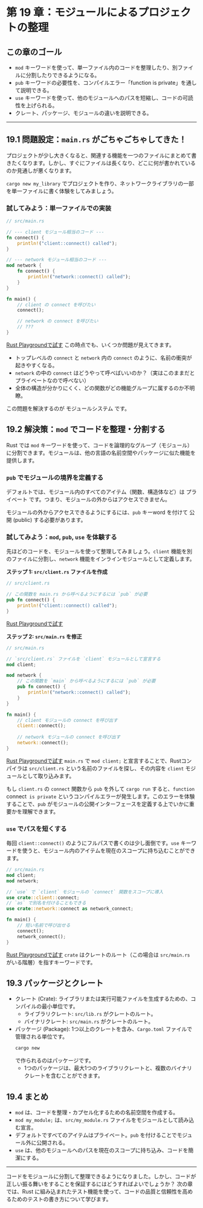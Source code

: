 # 第 19 章：モジュールによるプロジェクトの整理

## この章のゴール
- `mod` キーワードを使って、単一ファイル内のコードを整理したり、別ファイルに分割したりできるようになる。
- `pub` キーワードの必要性を、コンパイルエラー「function is private」を通して説明できる。
- `use` キーワードを使って、他のモジュールへのパスを短縮し、コードの可読性を上げられる。
- クレート、パッケージ、モジュールの違いを説明できる。

---

## 19.1 問題設定：`main.rs` がごちゃごちゃしてきた！

プロジェクトが少し大きくなると、関連する機能を一つのファイルにまとめて書きたくなります。しかし、すぐにファイルは長くなり、どこに何が書かれているのか見通しが悪くなります。

`cargo new my_library` でプロジェクトを作り、ネットワークライブラリの一部を単一ファイルに書く体験をしてみましょう。

### 試してみよう：単一ファイルでの実装

```rust
// src/main.rs

// --- client モジュール相当のコード ---
fn connect() {
    println!("client::connect() called");
}

// --- network モジュール相当のコード ---
mod network {
    fn connect() {
        println!("network::connect() called");
    }
}

fn main() {
    // client の connect を呼びたい
    connect();

    // network の connect を呼びたい
    // ???
}
```
[Rust Playgroundで試す](https://play.rust-lang.org/?version=stable&mode=debug&edition=2021&code=//%20src/main.rs%0A%0A//%20---%20client%20%E3%83%A2%E3%82%B8%E3%83%A5%E3%83%BC%E3%83%AB%E7%9B%B8%E5%BD%93%E3%81%AE%E3%82%B3%E3%83%BC%E3%83%89%20---%0Afn%20connect%28%29%20%7B%0A%20%20%20%20println%21%28%22client%3A%3Aconnect%28%29%20called%22%29%3B%0A%7D%0A%0A//%20---%20network%20%E3%83%A2%E3%82%B8%E3%83%A5%E3%83%BC%E3%83%AB%E7%9B%B8%E5%BD%93%E3%81%AE%E3%82%B3%E3%83%BC%E3%83%89%20---%0Amod%20network%20%7B%0A%20%20%20%20fn%20connect%28%29%20%7B%0A%20%20%20%20%20%20%20%20println%21%28%22network%3A%3Aconnect%28%29%20called%22%29%3B%0A%20%20%20%20%7D%0A%7D%0A%0Afn%20main%28%29%20%7B%0A%20%20%20%20//%20client%20%E3%81%AE%20connect%20%E3%82%92%E5%91%BC%E3%81%B3%E3%81%9F%E3%81%84%0A%20%20%20%20connect%28%29%3B%0A%0A%20%20%20%20//%20network%20%E3%81%AE%20connect%20%E3%82%92%E5%91%BC%E3%81%B3%E3%81%9F%E3%81%84%0A%20%20%20%20//%20%3F%3F%3F%0A%7D)
この時点でも、いくつか問題が見えてきます。
- トップレベルの `connect` と `network` 内の `connect` のように、名前の衝突が起きやすくなる。
- `network` の中の `connect` はどうやって呼べばいいのか？（実はこのままだとプライベートなので呼べない）
- 全体の構造が分かりにくく、どの関数がどの機能グループに属するのか不明瞭。

この問題を解決するのが モジュールシステム です。

## 19.2 解決策：`mod` でコードを整理・分割する

Rust では `mod` キーワードを使って、コードを論理的なグループ（モジュール）に分割できます。モジュールは、他の言語の名前空間やパッケージに似た機能を提供します。

### `pub` でモジュールの境界を定義する

デフォルトでは、モジュール内のすべてのアイテム（関数、構造体など）は プライベート です。つまり、モジュールの外からはアクセスできません。

モジュールの外からアクセスできるようにするには、`pub` キーword を付けて 公開 (public) する必要があります。

### 試してみよう：`mod`, `pub`, `use` を体験する

先ほどのコードを、モジュールを使って整理してみましょう。`client` 機能を別のファイルに分割し、`network` 機能をインラインモジュールとして定義します。

**ステップ 1: `src/client.rs` ファイルを作成**

```rust
// src/client.rs

// この関数を main.rs から呼べるようにするには `pub` が必要
pub fn connect() {
    println!("client::connect() called");
}
```
[Rust Playgroundで試す](https://play.rust-lang.org/?version=stable&mode=debug&edition=2021&code=//%20src/client.rs%0A%0A//%20%E3%81%93%E3%81%AE%E9%96%A2%E6%95%B0%E3%82%92%20main.rs%20%E3%81%8B%E3%82%89%E5%91%BC%E3%81%B9%E3%82%8B%E3%82%88%E3%81%86%E3%81%AB%E3%81%99%E3%82%8B%E3%81%AB%E3%81%AF%20%60pub%60%20%E3%81%8C%E5%BF%85%E8%A6%81%0Apub%20fn%20connect%28%29%20%7B%0A%20%20%20%20println%21%28%22client%3A%3Aconnect%28%29%20called%22%29%3B%0A%7D)

**ステップ 2: `src/main.rs` を修正**

```rust
// src/main.rs

// `src/client.rs` ファイルを `client` モジュールとして宣言する
mod client;

mod network {
    // この関数を `main` から呼べるようにするには `pub` が必要
    pub fn connect() {
        println!("network::connect() called");
    }
}

fn main() {
    // client モジュールの connect を呼び出す
    client::connect();
    
    // network モジュールの connect を呼び出す
    network::connect();
}
```
[Rust Playgroundで試す](https://play.rust-lang.org/?version=stable&mode=debug&edition=2021&code=//%20src/main.rs%0A%0A//%20%60src/client.rs%60%20%E3%83%95%E3%82%A1%E3%82%A4%E3%83%AB%E3%82%92%20%60client%60%20%E3%83%A2%E3%82%B8%E3%83%A5%E3%83%BC%E3%83%AB%E3%81%A8%E3%81%97%E3%81%A6%E5%AE%A3%E8%A8%80%E3%81%99%E3%82%8B%0Amod%20client%3B%0A%0Amod%20network%20%7B%0A%20%20%20%20//%20%E3%81%93%E3%81%AE%E9%96%A2%E6%95%B0%E3%82%92%20%60main%60%20%E3%81%8B%E3%82%89%E5%91%BC%E3%81%B9%E3%82%8B%E3%82%88%E3%81%86%E3%81%AB%E3%81%99%E3%82%8B%E3%81%AB%E3%81%AF%20%60pub%60%20%E3%81%8C%E5%BF%85%E8%A6%81%0A%20%20%20%20pub%20fn%20connect%28%29%20%7B%0A%20%20%20%20%20%20%20%20println%21%28%22network%3A%3Aconnect%28%29%20called%22%29%3B%0A%20%20%20%20%7D%0A%7D%0A%0Afn%20main%28%29%20%7B%0A%20%20%20%20//%20client%20%E3%83%A2%E3%82%B8%E3%83%A5%E3%83%BC%E3%83%AB%E3%81%AE%20connect%20%E3%82%92%E5%91%BC%E3%81%B3%E5%87%BA%E3%81%9B%E3%82%8B%0A%20%20%20%20client%3A%3Aconnect%28%29%3B%0A%20%20%20%20%0A%20%20%20%20//%20network%20%E3%83%A2%E3%82%B8%E3%83%A5%E3%83%BC%E3%83%AB%E3%81%AE%20connect%20%E3%82%92%E5%91%BC%E3%81%B3%E5%87%BA%E3%81%9B%E3%82%8B%0A%20%20%20%20network%3A%3Aconnect%28%29%3B%0A%7D)
`main.rs` で `mod client;` と宣言することで、Rustコンパイラは `src/client.rs` という名前のファイルを探し、その内容を `client` モジュールとして取り込みます。

もし `client.rs` の `connect` 関数から `pub` を外して `cargo run` すると、`function `connect` is private` というコンパイルエラーが発生します。このエラーを体験することで、`pub` がモジュールの公開インターフェースを定義する上でいかに重要かを理解できます。

### `use` でパスを短くする

毎回 `client::connect()` のようにフルパスで書くのは少し面倒です。`use` キーワードを使うと、モジュール内のアイテムを現在のスコープに持ち込むことができます。

```rust
// src/main.rs
mod client;
mod network;

// `use` で `client` モジュールの `connect` 関数をスコープに導入
use crate::client::connect;
// `as` で別名を付けることもできる
use crate::network::connect as network_connect;

fn main() {
    // 短い名前で呼び出せる
    connect();
    network_connect();
}
```
[Rust Playgroundで試す](https://play.rust-lang.org/?version=stable&mode=debug&edition=2021&code=//%20src/main.rs%0Amod%20client%3B%0Amod%20network%3B%0A%0A//%20%60use%60%20%E3%81%A7%20%60client%60%20%E3%83%A2%E3%82%B8%E3%83%A5%E3%83%BC%E3%83%AB%E3%81%AE%20%60connect%60%20%E9%96%A2%E6%95%B0%E3%82%92%E3%82%B9%E3%82%B3%E3%83%BC%E3%83%97%E3%81%AB%E5%B0%8E%E5%85%A5%0Ause%20crate%3A%3Aclient%3A%3Aconnect%3B%0A//%20%60as%60%20%E3%81%A7%E5%88%A5%E5%90%8D%E3%82%92%E4%BB%98%E3%81%91%E3%82%8B%E3%81%93%E3%81%A8%E3%82%82%E3%81%A7%E3%81%8D%E3%82%8B%0Ause%20crate%3A%3Anetwork%3A%3Aconnect%20as%20network_connect%3B%0A%0Afn%20main%28%29%20%7B%0A%20%20%20%20//%20%E7%9F%AD%E3%81%84%E5%90%8D%E5%89%8D%E3%81%A7%E5%91%BC%E3%81%B3%E5%87%BA%E3%81%9B%E3%82%8B%0A%20%20%20%20connect%28%29%3B%0A%20%20%20%20network_connect%28%29%3B%0A%7D)
`crate` はクレートのルート（この場合は `src/main.rs` がいる階層）を指すキーワードです。

## 19.3 パッケージとクレート

- クレート (Crate): ライブラリまたは実行可能ファイルを生成するための、コンパイルの最小単位です。
    - ライブラリクレート: `src/lib.rs` がクレートのルート。
    - バイナリクレート: `src/main.rs` がクレートのルート。
- パッケージ (Package): 1つ以上のクレートを含み、`Cargo.toml` ファイルで管理される単位です。
  ```sh
  cargo new
  ```
  で作られるのはパッケージです。
    - 1つのパッケージは、最大1つのライブラリクレートと、複数のバイナリクレートを含むことができます。

## 19.4 まとめ

- `mod` は、コードを整理・カプセル化するための名前空間を作成する。
- `mod my_module;` は、`src/my_module.rs` ファイルをモジュールとして読み込む宣言。
- デフォルトですべてのアイテムはプライベート。`pub` を付けることでモジュール外に公開される。
- `use` は、他のモジュールへのパスを現在のスコープに持ち込み、コードを簡潔にする。

---

コードをモジュールに分割して整理できるようになりました。しかし、コードが正しい振る舞いをすることを保証するにはどうすればよいでしょうか？ 次の章では、Rust に組み込まれたテスト機能を使って、コードの品質と信頼性を高めるためのテストの書き方について学びます。
